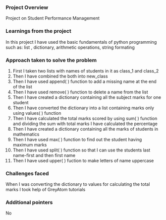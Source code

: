 ### Project Overview

 Project on Student Performance Management 


### Learnings from the project

 In this project I have used the basic fundamentals of  python programming such as: list , dictionary, arithmetic operations, string formating


### Approach taken to solve the problem

 1. First I taken two lists with names of students in it as class_1 and class_2
2. Then I have combined the both into new_class
3. Then I have used append( ) function to add a missing name at the end of the list
4. Then I have used remove( ) function to delete a name from the list
5. Then I have created a dictionary containing all the subject marks for one student
6. Then I have converted the dictionary into a list containing marks only using values( ) function
7. Then I have calculated the total marks scored by using sum( ) function and dividing the sum with total marks I have calculated the percentage
8. Then I have created a dictionary containing all the marks of students in mathematics
9. Then I have used max( ) function to find out the student having maximum marks 
10. Then I have used split( ) function so that I can use the students last name-first and then first name
11. Then I have  used upper( ) fuction to make letters of name uppercase 


### Challenges faced

 When I was converting the dictionary to values for calculating the total marks I took help of GreyAtom tutorials 


### Additional pointers

 No


